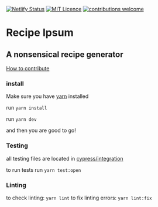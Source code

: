 [![Netlify Status](https://api.netlify.com/api/v1/badges/a19073e8-90f4-4e36-83f1-c171e02d5437/deploy-status)](https://app.netlify.com/sites/recipe-ipsum/deploys)
[![MIT Licence](https://badges.frapsoft.com/os/mit/mit.png?v=103)](https://opensource.org/licenses/mit-license.php)
[![contributions welcome](https://img.shields.io/badge/contributions-welcome-brightgreen.svg?style=flat)](./CONTRIBUTING.md)
# Recipe Ipsum
## A nonsensical recipe generator

[How to contribute](CONTRIBUTING.md)

### install

Make sure you have [yarn](https://yarnpkg.com/) installed

run `yarn install`

run `yarn dev`

and then you are good to go!

### Testing
all testing files are located in [cypress/integration](./cypress/integration)

to run tests run `yarn test:open`

### Linting
to check linting: `yarn lint`
to fix linting errors: `yarn lint:fix`
